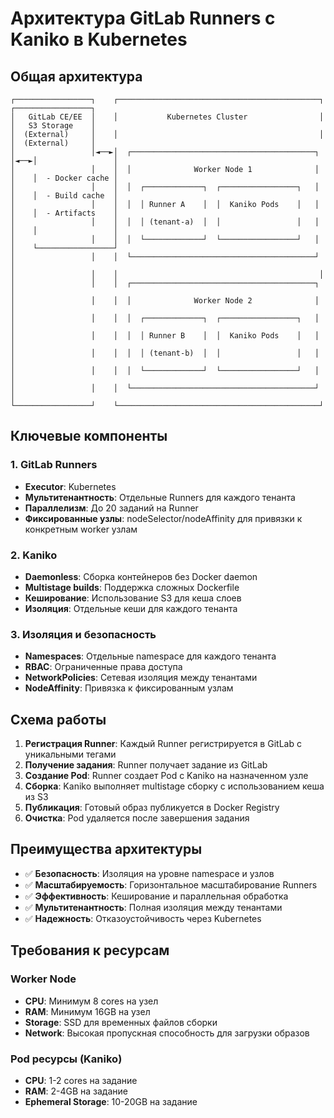 # Архитектура GitLab Runners с Kaniko в Kubernetes

## Общая архитектура

```
┌─────────────────┐    ┌─────────────────────────────────────────────┐    ┌─────────────────┐
│   GitLab CE/EE  │    │           Kubernetes Cluster                │    │   S3 Storage    │
│  (External)     │    │                                             │    │  (External)     │
│                 │◄──►│  ┌─────────────────────────────────────────┐ │◄──►│                 │
│                 │    │  │              Worker Node 1              │ │    │  - Docker cache │
│                 │    │  │  ┌─────────────┐  ┌─────────────────┐   │ │    │  - Build cache  │
│                 │    │  │  │ Runner A    │  │  Kaniko Pods    │   │ │    │  - Artifacts    │
│                 │    │  │  │ (tenant-a)  │  │                 │   │ │    │                 │
│                 │    │  │  └─────────────┘  └─────────────────┘   │ │    └─────────────────┘
│                 │    │  └─────────────────────────────────────────┘ │
│                 │    │                                             │
│                 │    │  ┌─────────────────────────────────────────┐ │
│                 │    │  │              Worker Node 2              │ │
│                 │    │  │  ┌─────────────┐  ┌─────────────────┐   │ │
│                 │    │  │  │ Runner B    │  │  Kaniko Pods    │   │ │
│                 │    │  │  │ (tenant-b)  │  │                 │   │ │
│                 │    │  │  └─────────────┘  └─────────────────┘   │ │
│                 │    │  └─────────────────────────────────────────┘ │
└─────────────────┘    └─────────────────────────────────────────────┘
```

## Ключевые компоненты

### 1. GitLab Runners
- **Executor**: Kubernetes
- **Мультитенантность**: Отдельные Runners для каждого тенанта
- **Параллелизм**: До 20 заданий на Runner
- **Фиксированные узлы**: nodeSelector/nodeAffinity для привязки к конкретным worker узлам

### 2. Kaniko
- **Daemonless**: Сборка контейнеров без Docker daemon
- **Multistage builds**: Поддержка сложных Dockerfile
- **Кеширование**: Использование S3 для кеша слоев
- **Изоляция**: Отдельные кеши для каждого тенанта

### 3. Изоляция и безопасность
- **Namespaces**: Отдельные namespace для каждого тенанта
- **RBAC**: Ограниченные права доступа
- **NetworkPolicies**: Сетевая изоляция между тенантами
- **NodeAffinity**: Привязка к фиксированным узлам

## Схема работы

1. **Регистрация Runner**: Каждый Runner регистрируется в GitLab с уникальными тегами
2. **Получение задания**: Runner получает задание из GitLab
3. **Создание Pod**: Runner создает Pod с Kaniko на назначенном узле
4. **Сборка**: Kaniko выполняет multistage сборку с использованием кеша из S3
5. **Публикация**: Готовый образ публикуется в Docker Registry
6. **Очистка**: Pod удаляется после завершения задания

## Преимущества архитектуры

- ✅ **Безопасность**: Изоляция на уровне namespace и узлов
- ✅ **Масштабируемость**: Горизонтальное масштабирование Runners
- ✅ **Эффективность**: Кеширование и параллельная обработка
- ✅ **Мультитенантность**: Полная изоляция между тенантами
- ✅ **Надежность**: Отказоустойчивость через Kubernetes

## Требования к ресурсам

### Worker Node
- **CPU**: Минимум 8 cores на узел
- **RAM**: Минимум 16GB на узел
- **Storage**: SSD для временных файлов сборки
- **Network**: Высокая пропускная способность для загрузки образов

### Pod ресурсы (Kaniko)
- **CPU**: 1-2 cores на задание
- **RAM**: 2-4GB на задание
- **Ephemeral Storage**: 10-20GB на задание